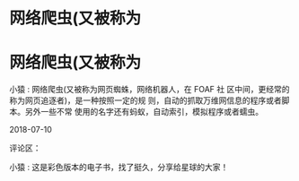 # 网络爬虫(又被称为

# 网络爬虫(又被称为

小猿 : 网络爬虫(又被称为网页蜘蛛，网络机器人，在 FOAF 社 区中间，更经常的称为网页追逐者)，是一种按照一定的规 则，自动的抓取万维网信息的程序或者脚本。另外一些不常 使用的名字还有蚂蚁，自动索引，模拟程序或者蠕虫。

2018-07-10

评论区：

小猿 : 这是彩色版本的电子书，找了挺久，分享给星球的大家！